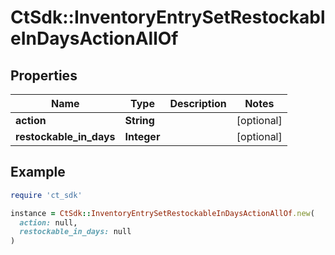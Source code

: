 # CtSdk::InventoryEntrySetRestockableInDaysActionAllOf

## Properties

| Name | Type | Description | Notes |
| ---- | ---- | ----------- | ----- |
| **action** | **String** |  | [optional] |
| **restockable_in_days** | **Integer** |  | [optional] |

## Example

```ruby
require 'ct_sdk'

instance = CtSdk::InventoryEntrySetRestockableInDaysActionAllOf.new(
  action: null,
  restockable_in_days: null
)
```

